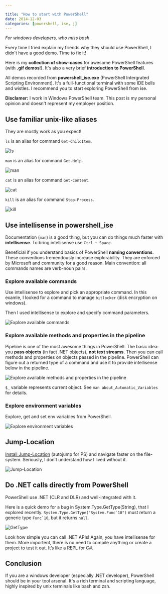 ```yaml
---

title: "How to start with PowerShell"
date: 2014-12-03
categories: [powershell, ise, j]
---
```


*For windows developers, who miss bash*. 

Every time I tried explain my friends why they should use PowerShell, I didn't have a good demo.
Time to fix it!

Here is my **collection of show-cases** for awesome PowerShell features (with **.gif demos**!). 
It's also a very brief **introduction to PowerShell**. 

All demos recorded from **powershell_ise.exe** (PowerShell Intergrated Scripting Environment). 
It's a full-functional terminal with some IDE bells and wistles.
I recommend you to start exploring PowerShell from ise.

**Disclamer:** I work in Windows PowerShell team. This post is my personal opinion and doesn't represent my employer position.

<!-- more -->

## Use familiar unix-like aliases

They are mostly work as you expect!

`ls` is an alias for command `Get-ChildItem`.

![ls](/images/ps-demo/ls.gif)

`man` is an alias for command `Get-Help`.

![man](/images/ps-demo/man.gif)

`cat` is an alias for command `Get-Content`.

![cat](/images/ps-demo/cat.gif)

`kill` is an alias for command `Stop-Process`.

![kill](/images/ps-demo/kill.gif)



## Use intellisense in powershell_ise

Documentation (`man`) is a good thing, but you can do things much faster with **intellisense**. 
To bring intellisense use `Ctrl + Space`.

Beneficial if you understand basics of PowerShell **naming conventions**. 
These conventions tremendously increase explorability. They are enforced by Microsoft and community for a good reason.
Main convention: all commands names are verb-noun pairs.

### Explore available commands

Use intellisense to explore and pick an appropriate command. 
In this examle, I looked for a command to manage `bitlocker` (disk encryption on windows).

Then I used intellisense to explore and specify command parameters.

![Explore available commands](/images/ps-demo/explore-bitlocker.gif)

### Explore available methods and properties in the pipeline

Pipeline is one of the most awesome things in PowerShell. 
The basic idea: you **pass objects** (in fact .NET objects), **not text streams**. 
Then you can call methods and properties on objects passed in the pipeline. 
PowerShell can figure out a returned type of a command and use it to provide intellisense below in the pipeline.

![Explore available methods and properties in the pipeline](/images/ps-demo/explore-get-process-pipeline.gif)

`$_` variable represents current object. 
See `man about_Automatic_Variables` for details. 

### Explore environment variables

Explore, get and set env variables from PowerShell.

![Explore environment variables](/images/ps-demo/explore-env.gif)

## Jump-Location

[Install Jump-Location](https://github.com/tkellogg/Jump-Location) (autojump for PS) and navigate faster on the file-system. 
Seriously, I don’t understand how I lived without it.

![Jump-Location](/images/ps-demo/j.gif)


## Do .NET calls directly from PowerShell

PowerShell use .NET (CLR and DLR) and well-integrated with it.

Here is a quick demo for a bug in System.Type.GetType(String), that I explored recently.
``System.Type.GetType("System.Func`10")`` must return a generic type ``Func`10``, but it returns `null`. 

![GetType](/images/ps-demo/GetType.gif)

Look how simple you can call .NET APIs! 
Again, you have intellisense for them. 
More importent, there is no need to compile anything or create a project to test it out. 
It’s like a REPL for C#.

## Conclusion

If you are a windows developer (especially .NET developer), PowerShell should be in your tool arsenal.
It's a rich terminal and scripting language, highly inspired by unix terminals like bash and zsh.
